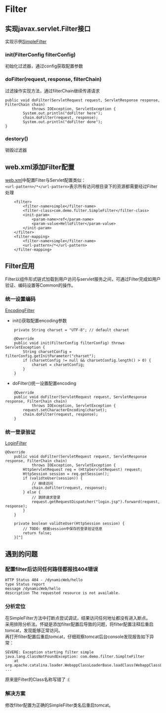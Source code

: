 # Filter

## 实现javax.servlet.Filter接口
实现示例[SimpleFilter](../../../src/com/demo/filter/SimpleFilter.java)
### init(FilterConfig filterConfig)
初始化过滤器，通过config获取配置参数

### doFilter(request, response, filterChain)
过滤操作实现方法，通过filterChain继续传递请求
```
public void doFilter(ServletRequest request, ServletResponse response, FilterChain chain)
			throws IOException, ServletException {
		System.out.println("doFilter here");
		chain.doFilter(request, response);
		System.out.println("doFilter done");
}
```
### destory()
销毁过滤器

## web.xml添加Filter配置  
[web.xml](../../../WEB-INF/web.xml)中配置Filter与Servlet配置类似：  
`<url-pattern>/*</url-pattern>`表示所有访问根目录下的资源都需要经过Filter处理
```
	<filter>
		<filter-name>simple</filter-name>
		<filter-class>com.demo.filter.SimpleFilter</filter-class>
		<init-param>
			<param-name>ref</param-name>
			<param-value>HelloFilter</param-value>
		</init-param>
	</filter>
	<filter-mapping>
		<filter-name>simple</filter-name>
		<url-pattern>/*</url-pattern>
	</filter-mapping>
```
## Filter应用
Filter以组件形式链式加载到用户访问与servlet服务之间，可通过Filter完成如用户验证、编码设置等Common的操作。  
### 统一设置编码
[EncodingFilter](../../../src/com/demo/filter/EncodingFilter.java)
- init()获取配置encoding参数
```
	private String charset = "UTF-8"; // default charset

	@Override
	public void init(FilterConfig filterConfig) throws ServletException {
		String charsetConfig = filterConfig.getInitParameter("charset");
		if (charsetConfig != null && charsetConfig.length() > 0) {
			charset = charsetConfig;
		}
	}
```
- doFilter()统一设置配置encoding
```
	@Override
	public void doFilter(ServletRequest request, ServletResponse response, FilterChain chain)
			throws IOException, ServletException {
		request.setCharacterEncoding(charset);
		chain.doFilter(request, response);
	}
```
### 统一登录验证
[LoginFilter](../../../src/com/demo/filter/LoginFilter.java)
```
@Override
	public void doFilter(ServletRequest request, ServletResponse response, FilterChain chain)
			throws IOException, ServletException {
		HttpServletRequest req = (HttpServletRequest) request;
		HttpSession session = req.getSession();
		if (validteUser(session)) {
			// 继续访问
			chain.doFilter(request, response);
		} else {
			// 跳转请求登录
			request.getRequestDispatcher("login.jsp").forward(request, response);
		}
	}

	private boolean validteUser(HttpSession session) {
		// TODO: 根据session中保存的登录验证信息
		return false;
	}[^]
```


## 遇到的问题
### 配置filter后访问任何路径都报找404错误
```
HTTP Status 404 - /dynamicWeb/hello
type Status report
message /dynamicWeb/hello
description The requested resource is not available.
```
### 分析定位
在SimpleFilter方法中打断点尝试调试，结果访问任何地址都没有进入断点。  
采用排除分析法。怀疑是添加filter配置后导致的问题，将filter配置注释后重启tomcat，发现能够正常访问。  
再打开filter配置后重启tomcat，仔细观察tomcat后台console发现报告如下异常：  
```
SEVERE: Exception starting filter simple
java.lang.ClassNotFoundException: com.demo.filter.SimplteFilter
	at org.apache.catalina.loader.WebappClassLoaderBase.loadClass(WebappClassLoaderBase.java:1333)
...
```
原来是Filter的Class名称写错了 :(
### 解决方案
修改filter配置为正确的SimpleFilter类名后重启tomcat。